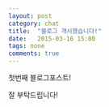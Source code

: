 ```yaml
---
layout: post
category: chat
title:  "블로그 개시했습니다!"
date:   2015-03-16 15:00
tags: none 
comments: true
---
```


첫번째 블로그포스트!

잘 부탁드립니다!
